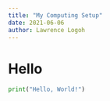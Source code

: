 ```yaml
---
title: "My Computing Setup"
date: 2021-06-06
author: Lawrence Logoh
---
```


# Hello
```python
print("Hello, World!")
```
